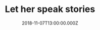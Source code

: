 ---
bylines: "Martin Banks"
capi: ""
date: "2018-11-07T13:00:00.000Z"
description: ""
preview: "https://d2n6ofw4o746cn.cloudfront.net/T3Interactives/2018/1102-let-her-speak-stories/dist/PROD/bad2e17d90b0f51bd4405e2334feb980.html"
slug: "let-her-speak-stories"
tech: "vue.js"
thumb: ""
title: "Let her speak stories"
---